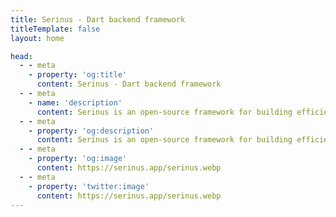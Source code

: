 ```yaml
---
title: Serinus - Dart backend framework
titleTemplate: false
layout: home

head:
  - - meta
    - property: 'og:title'
      content: Serinus - Dart backend framework
  - - meta
    - name: 'description'
      content: Serinus is an open-source framework for building efficient and scalable backend applications powered by Dart.
  - - meta
    - property: 'og:description'
      content: Serinus is an open-source framework for building efficient and scalable backend applications powered by Dart.
  - - meta
    - property: 'og:image'
      content: https://serinus.app/serinus.webp
  - - meta
    - property: 'twitter:image'
      content: https://serinus.app/serinus.webp
---
```


<script setup>
  import Home from './components/home.vue';
</script>

<Home />
